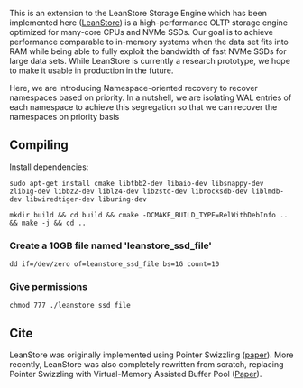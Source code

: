 This is an extension to the LeanStore Storage Engine which has been implemented here ([LeanStore](https://db.in.tum.de/~leis/papers/leanstore.pdf)) is a high-performance OLTP storage engine optimized for many-core CPUs and NVMe SSDs. Our goal is to achieve performance comparable to in-memory systems when the data set fits into RAM while being able to fully exploit the bandwidth of fast NVMe SSDs for large data sets. While LeanStore is currently a research prototype, we hope to make it usable in production in the future.

Here, we are introducing Namespace-oriented recovery to recover namespaces based on priority. In a nutshell, we are isolating WAL entries of each namespace to achieve this segregation so that we can recover the namespaces on priority basis

## Compiling

Install dependencies:

`sudo apt-get install cmake libtbb2-dev libaio-dev libsnappy-dev zlib1g-dev libbz2-dev liblz4-dev libzstd-dev librocksdb-dev liblmdb-dev libwiredtiger-dev liburing-dev`

`mkdir build && cd build && cmake -DCMAKE_BUILD_TYPE=RelWithDebInfo .. && make -j && cd ..`

### Create a 10GB file named 'leanstore_ssd_file'
`dd if=/dev/zero of=leanstore_ssd_file bs=1G count=10`

### Give permissions
`chmod 777 ./leanstore_ssd_file`


## Cite

LeanStore was originally implemented using Pointer Swizzling ([paper](https://15721.courses.cs.cmu.edu/spring2020/papers/23-largethanmemory/leis-icde2018.pdf)).
More recently, LeanStore was also completely rewritten from scratch, replacing Pointer Swizzling with Virtual-Memory Assisted Buffer Pool ([Paper](https://www.cs.cit.tum.de/fileadmin/w00cfj/dis/_my_direct_uploads/vmcache.pdf)).

